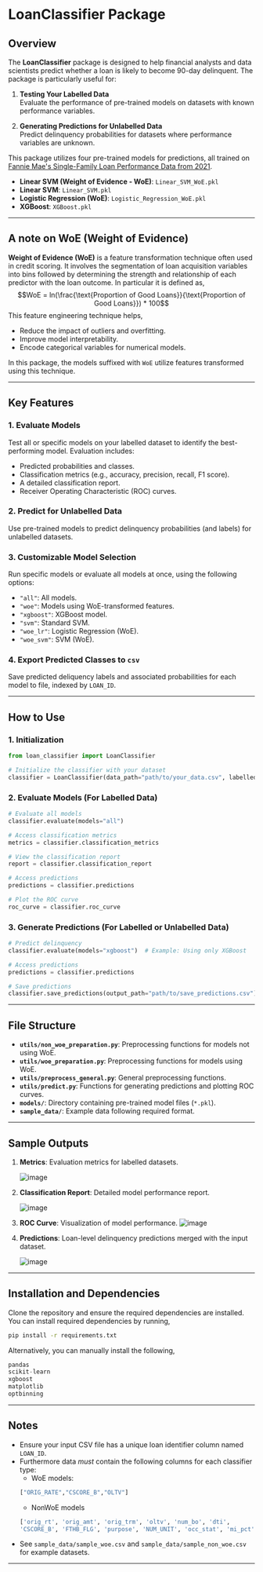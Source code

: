 # LoanClassifier Package

## Overview

The **LoanClassifier** package is designed to help financial analysts and data scientists predict whether a loan is likely to become 90-day delinquent. The package is particularly useful for:

1. **Testing Your Labelled Data**  
   Evaluate the performance of pre-trained models on datasets with known performance variables.
   
2. **Generating Predictions for Unlabelled Data**  
   Predict delinquency probabilities for datasets where performance variables are unknown.

This package utilizes four pre-trained models for predictions, all trained on [Fannie Mae's Single-Family Loan Performance Data from 2021](https://capitalmarkets.fanniemae.com/credit-risk-transfer/single-family-credit-risk-transfer/fannie-mae-single-family-loan-performance-data).
- **Linear SVM (Weight of Evidence - WoE)**: `Linear_SVM_WoE.pkl`
- **Linear SVM**: `Linear_SVM.pkl`
- **Logistic Regression (WoE)**: `Logistic_Regression_WoE.pkl`
- **XGBoost**: `XGBoost.pkl`

---

## A note on WoE (Weight of Evidence)

**Weight of Evidence (WoE)** is a feature transformation technique often used in credit scoring. It involves the segmentation of loan acquisition variables into bins followed by determining the strength and relationship of each predictor with the loan outcome. In particular it is defined as,
$$WoE = ln(\frac{\text{Proportion of Good Loans}}{\text{Proportion of Good Loans}}) * 100$$
This feature engineering technique helps,
- Reduce the impact of outliers and overfitting.
- Improve model interpretability.
- Encode categorical variables for numerical models.

In this package, the models suffixed with `WoE` utilize features transformed using this technique.

---

## Key Features

### 1. **Evaluate Models**
Test all or specific models on your labelled dataset to identify the best-performing model. Evaluation includes:
- Predicted probabilities and classes.
- Classification metrics (e.g., accuracy, precision, recall, F1 score).
- A detailed classification report.
- Receiver Operating Characteristic (ROC) curves.

### 2. **Predict for Unlabelled Data**
Use pre-trained models to predict delinquency probabilities (and labels) for unlabelled datasets.

### 3. **Customizable Model Selection**
Run specific models or evaluate all models at once, using the following options:
- `"all"`: All models.
- `"woe"`: Models using WoE-transformed features.
- `"xgboost"`: XGBoost model.
- `"svm"`: Standard SVM.
- `"woe_lr"`: Logistic Regression (WoE).
- `"woe_svm"`: SVM (WoE).

### 4. **Export Predicted Classes to `csv`**
Save predicted deliquency labels and associated probabilities for each model to file, indexed by `LOAN_ID`.

---


## How to Use

### 1. **Initialization**
```python
from loan_classifier import LoanClassifier

# Initialize the classifier with your dataset
classifier = LoanClassifier(data_path="path/to/your_data.csv", labelled=True)
```

### 2. **Evaluate Models (For Labelled Data)**
```python
# Evaluate all models
classifier.evaluate(models="all")

# Access classification metrics
metrics = classifier.classification_metrics

# View the classification report
report = classifier.classification_report

# Access predictions
predictions = classifier.predictions

# Plot the ROC curve
roc_curve = classifier.roc_curve
```

### 3. **Generate Predictions (For Labelled or Unlabelled Data)**
```python
# Predict delinquency
classifier.evaluate(models="xgboost")  # Example: Using only XGBoost

# Access predictions
predictions = classifier.predictions

# Save predictions
classifier.save_predictions(output_path="path/to/save_predictions.csv")
```

---

## File Structure

- **`utils/non_woe_preparation.py`**: Preprocessing functions for models not using WoE.
- **`utils/woe_preparation.py`**: Preprocessing functions for models using WoE.
- **`utils/preprocess_general.py`**: General preprocessing functions.
- **`utils/predict.py`**: Functions for generating predictions and plotting ROC curves.
- **`models/`**: Directory containing pre-trained model files (`*.pkl`).
- **`sample_data/`**: Example data following required format.
---

## Sample Outputs

1. **Metrics**: Evaluation metrics for labelled datasets.
   
   ![image](https://github.com/user-attachments/assets/c115db3f-e583-4db8-945e-2b28ac1f67dd)

2. **Classification Report**: Detailed model performance report.
   
   ![image](https://github.com/user-attachments/assets/517cb460-a0f6-44cf-9dfa-07821dfeda4f)

3. **ROC Curve**: Visualization of model performance.
   ![image](https://github.com/user-attachments/assets/262c9171-46c9-4b3b-9cf4-2cb9ccf64041)
   
4. **Predictions**: Loan-level delinquency predictions merged with the input dataset.
   
   ![image](https://github.com/user-attachments/assets/95004c68-c58f-456f-a96e-ddff445a7cfa)

---
## Installation and Dependencies

Clone the repository and ensure the required dependencies are installed. You can install required dependencies by running,

```bash
pip install -r requirements.txt
```

Alternatively, you can manually install the following,
```python
pandas
scikit-learn
xgboost
matplotlib
optbinning
```
---

## Notes

- Ensure your input CSV file has a unique loan identifier column named `LOAN_ID`.
- Furthermore data _must_ contain the following columns for each classifier type:
    - WoE models:
    ```python
    ["ORIG_RATE","CSCORE_B","OLTV"]
    ```
    - NonWoE models
    ```python
    ['orig_rt', 'orig_amt', 'orig_trm', 'oltv', 'num_bo', 'dti',
    'CSCORE_B', 'FTHB_FLG', 'purpose', 'NUM_UNIT', 'occ_stat', 'mi_pct']
    ```
- See `sample_data/sample_woe.csv` and `sample_data/sample_non_woe.csv` for example datasets.
---
